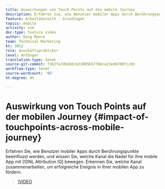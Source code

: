 ```yaml
---
title: Auswirkungen von Touch Points auf die mobile Journey
description: Erfahren Sie, wie Benutzer mobiler Apps durch Berührungspunkte beeinflusst werden, und wissen Sie, welche Kanal die Nadel für Ihre mobile App mit Attribution IQ bewegen. Erkennen Sie, welche Kanal zusammenarbeiten, um erfolgreiche Ereignis in Ihrer mobilen App zu fördern.
feature: Arbeitsbereich - Grundlagen
topics: mobile
activity: use
doc-type: feature video
author: Doug Moore
team: Technical Marketing
kt: 3052
role: Geschäftspraktiker
level: Anfänger
translation-type: tm+mt
source-git-commit: f3b3fa7d91b0cb21005b57768ca23ed6700fcc03
workflow-type: tm+mt
source-wordcount: '95'
ht-degree: 0%

---
```



# Auswirkung von Touch Points auf der mobilen Journey {#impact-of-touchpoints-across-mobile-journey}

Erfahren Sie, wie Benutzer mobiler Apps durch Berührungspunkte beeinflusst werden, und wissen Sie, welche Kanal die Nadel für Ihre mobile App mit [!DNL Attribution IQ] bewegen. Erkennen Sie, welche Kanal zusammenarbeiten, um erfolgreiche Ereignis in Ihrer mobilen App zu fördern.

>[!VIDEO](https://video.tv.adobe.com/v/27827/?quality=12)
